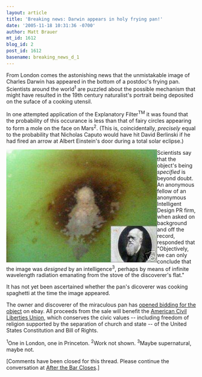 ```yaml
---
layout: article
title: 'Breaking news: Darwin appears in holy frying pan!'
date: '2005-11-18 10:31:36 -0700'
author: Matt Brauer
mt_id: 1612
blog_id: 2
post_id: 1612
basename: breaking_news_d_1
---
```

From London comes the astonishing news that the unmistakable image of Charles Darwin has appeared in the bottom of a postdoc's frying pan. Scientists around the world<sup>1</sup> are puzzled about the possible mechanism that might have resulted in the 19th century naturalist's portrait being deposited on the suface of a cooking utensil.

In one attempted application of the Explanatory Filter<sup>TM</sup> it was found that the probability of this occurance is less than that of fairy circles appearing to form a mole on the face on Mars<sup>2</sup>. (This is, coincidentally, _precisely_ equal to the probability that Nicholas Caputo would have hit David Berlinski if he had fired an arrow at Albert Einstein's door during a total solar eclipse.)

[<img src="/uploads/2006/fa_1-thumb.JPG" alt="fa_1.JPG" width="400" height="300" style="float:left;" />](/uploads/2006/fa_1.JPG)

Scientists say that the object's being _specified_ is beyond doubt. An anonymous fellow of an anonymous Intelligent Design PR firm, when asked on background and off the record, responded that "Objectively, we can only conclude that the image was _designed_ by an intelligence<sup>3</sup>, perhaps by means of infinite wavelength radiation emanating from the stove of the discoverer's flat."

It has not yet been ascertained whether the pan's dicoverer was cooking spaghetti at the time the image appeared.

The owner and discoverer of the miraculous pan has [opened bidding for the object](http://cgi.ebay.com/ws/eBayISAPI.dll?ViewItem&amp;item=6227935924) on ebay. All proceeds from the sale will benefit the [American Civil Liberties Union](http://www.aclu.org/about/aboutmain.cfm), which conserves the civic values -- including freedom of religion supported by the separation of church and state -- of the United States Constitution and Bill of Rights.

<sup>1</sup>One in London, one in Princeton.
<sup>2</sup>Work not shown.
<sup>3</sup>Maybe supernatural, maybe not.

\[Comments have been closed for this thread. Please continue the conversation at [After the Bar Closes](http://www.antievolution.org/cgi-bin/ikonboard/ikonboard.cgi?s=437f673553da3712;act=ST;f=14;t=74).\]
